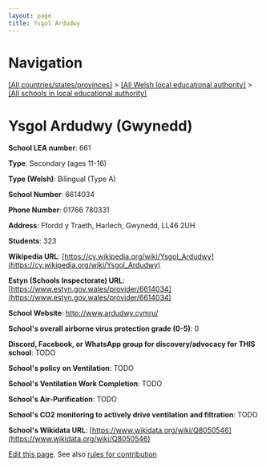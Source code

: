 ```yaml
---
layout: page
title: Ysgol Ardudwy
---
```

# Navigation

[[All countries/states/provinces]](../../..) > [[All Welsh local educational authority]](../..) > [[All schools in local educational authority]](..)

# Ysgol Ardudwy (Gwynedd)

**School LEA number**: 661

**Type**: Secondary (ages 11-16)

**Type (Welsh)**: Bilingual (Type A)

**School Number**: 6614034

**Phone Number**: 01766 780331

**Address**: Ffordd y Traeth, Harlech, Gwynedd, LL46 2UH

**Students**: 323

**Wikipedia URL**: [https://cy.wikipedia.org/wiki/Ysgol_Ardudwy](https://cy.wikipedia.org/wiki/Ysgol_Ardudwy)

**Estyn (Schools Inspectorate) URL**: [https://www.estyn.gov.wales/provider/6614034](https://www.estyn.gov.wales/provider/6614034)

**School Website**: http://www.ardudwy.cymru/

**School's overall airborne virus protection grade (0-5)**: 0

**Discord, Facebook, or WhatsApp group for discovery/advocacy for THIS school**: TODO

**School's policy on Ventilation**: TODO

**School's Ventilation Work Completion**: TODO

**School's Air-Purification**: TODO

**School's CO2 monitoring to actively drive ventilation and filtration**: TODO

**School's Wikidata URL**: [https://www.wikidata.org/wiki/Q8050546](https://www.wikidata.org/wiki/Q8050546)




[Edit this page](https://github.com/VentilationProject/Wales/edit/prif/./Gwynedd/Ysgol_Ardudwy.md). See also [rules for contribution](../../../contribution-rules/)